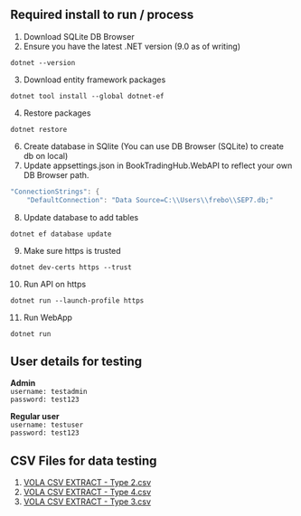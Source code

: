 ## Required install to run / process
1. Download SQLite DB Browser
2. Ensure you have the latest .NET version (9.0 as of writing)
```
dotnet --version
```
3. Download entity framework packages
```
dotnet tool install --global dotnet-ef
```
4. Restore packages
```
dotnet restore
```
6. Create database in SQlite (You can use DB Browser (SQLite) to create db on local)
7. Update appsettings.json in BookTradingHub.WebAPI to reflect your own DB Browser path.
```csharp
"ConnectionStrings": {
    "DefaultConnection": "Data Source=C:\\Users\\frebo\\SEP7.db;"
```
8. Update database to add tables
```
dotnet ef database update
```
9. Make sure https is trusted
```
dotnet dev-certs https --trust
```
10. Run API on https
```
dotnet run --launch-profile https
```
11. Run WebApp
```
dotnet run
```

## User details for testing
**Admin** <br>
`username: testadmin` <br>
`password: test123`

**Regular user** <br>
`username: testuser` <br>
`password: test123`


## CSV Files for data testing
1. [VOLA CSV EXTRACT - Type 2.csv](https://github.com/user-attachments/files/18174116/VOLA.CSV.EXTRACT.-.Type.2.csv)
2. [VOLA CSV EXTRACT - Type 4.csv](https://github.com/user-attachments/files/18174117/VOLA.CSV.EXTRACT.-.Type.4.csv)
3. [VOLA CSV EXTRACT - Type 3.csv](https://github.com/user-attachments/files/18174118/VOLA.CSV.EXTRACT.-.Type.3.csv)
